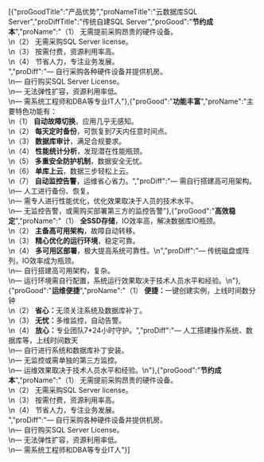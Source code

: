 [{"proGoodTitle":"产品优势","proNameTitle":"云数据库SQL Server","proDiffTitle":"传统自建SQL Server","proGood":"<b>节约成本</b>","proName":"（1）  无需提前采购昂贵的硬件设备。<br>\n（2）  无需采购SQL Server license。<br>\n（3）  按需付费，资源利用率高。<br>\n（4）  节省人力，专注业务发展。<br>","proDiff":"—  自行采购各种硬件设备并提供机房。<br>\n—  自行购买SQL Server License。<br>\n—  无法弹性扩容，资源利用率低。<br>\n—  需系统工程师和DBA等专业IT人"},{"proGood":"<b>功能丰富</b>","proName":"主要特色功能有：<br> \n（1）  <b>自动故障切换</b>，应用几乎无感知。<br> \n（2）  <b>每天定时备份</b>，可恢复到7天内任意时间点。<br> \n（3）  <b>数据库审计</b>，满足合规要求。<br> \n（4）  <b>性能统计分析</b>，发现潜在性能瓶颈。<br> \n（5）  <b>多重安全防护机制</b>，数据安全无忧。<br> \n（6）  <b>单库上云</b>，数据三步轻松上云。<br> \n（7）  <b>自动监控告警</b>，运维省心省力。","proDiff":"—  需自行搭建高可用架构。<br> \n—  人工进行备份、恢复。<br> \n—  需专人进行性能优化，优化效果取决于人员的技术水平。<br> \n—  无监控告警，或需购买部署第三方的监控告警"},{"proGood":"<b>高效稳定</b>","proName":"（1）  <b>全SSD存储</b>，IO效率高，解决数据库IO瓶颈。<br>\n（2）  <b>主备高可用架构</b>，故障自动转移。<br>\n（3）  <b>精心优化的运行环境</b>，稳定可靠。<br>\n（4）  <b>多可用区部署</b>，极大提高系统可靠性。\n","proDiff":"—  传统磁盘或阵列，IO效率成为瓶颈。<br>\n—  自行搭建高可用架构，复杂。<br>\n—  运行环境需自行配置，系统运行效果取决于技术人员水平和经验。\n"},{"proGood":"<b>运维便捷</b>","proName":"（1）  <b>便捷：</b>一键创建实例，上线时间数分钟<br>\n（2）  <b>省心：</b>无须关注系统及数据库补丁。<br>\n（3）  <b>无忧：</b>多维监控，自动告警。<br>\n（4）  <b>放心：</b>专业团队7*24小时守护。","proDiff":"—  人工搭建操作系统、数据库等，上线时间数天<br>\n—  自行进行系统和数据库补丁安装。<br>\n—  无监控或需单独的第三方监控。<br>\n—  运维效果取决于技术人员水平和经验。\n"},{"proGood":"<b>节约成本</b>","proName":"（1）  无需提前采购昂贵的硬件设备。<br>\n（2）  无需采购SQL Server license。<br>\n（3）  按需付费，资源利用率高。<br>\n（4）  节省人力，专注业务发展。<br>","proDiff":"—  自行采购各种硬件设备并提供机房。<br>\n—  自行购买SQL Server License。<br>\n—  无法弹性扩容，资源利用率低。<br>\n—  需系统工程师和DBA等专业IT人"}]